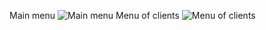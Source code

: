 Main menu
![Main menu](https://s8.hostingkartinok.com/uploads/images/2019/01/cccb959dc3948ee44b35ab587ca4fa30.png)
Menu of clients
![Menu of clients](https://s8.hostingkartinok.com/uploads/images/2019/01/b3bc313f16b318d499445370bb5fd17d.png)
